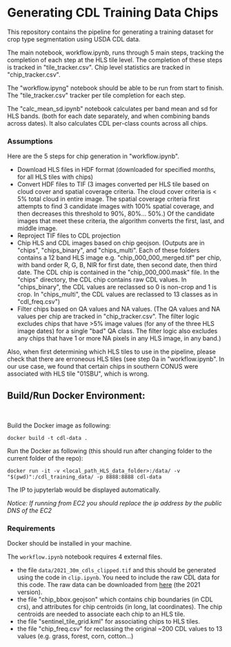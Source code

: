 # Generating CDL Training Data Chips
This repository contains the pipeline for generating a training dataset for crop type segmentation using USDA CDL data.

The main notebook, workflow.ipynb, runs through 5 main steps, tracking the completion of each step at the HLS tile level. The completion of these steps is tracked in "tile_tracker.csv". Chip level statistics are tracked in "chip_tracker.csv".

The "workflow.ipyng" notebook should be able to be run from start to finish. The "tile_tracker.csv" tracker per tile completion for each step. 

The "calc_mean_sd.ipynb" notebook calculates per band mean and sd for HLS bands. (both for each date separately, and when combining bands across dates). It also calculates CDL per-class counts across all chips. 

### Assumptions

Here are the 5 steps for chip generation in "workflow.ipynb".
- Download HLS files in HDF format (downloaded for specified months, for all HLS tiles with chips)
- Convert HDF files to TIF (3 images converted per HLS tile based on cloud cover and spatial coverage criteria. The cloud cover criteria is < 5% total cloud in entire image. The spatial coverage criteria first attempts to find 3 candidate images with 100% spatial coverage, and then decreases this threshold to 90%, 80%... 50%.) Of the candidate images that meet these criteria, the algorithm converts the first, last, and middle image.
- Reproject TIF files to CDL projection
- Chip HLS and CDL images based on chip geojson. (Outputs are in "chips", "chips_binary", and "chips_multi". Each of these folders contains a 12 band HLS image e.g. "chip_000_000_merged.tif" per chip, with band order R, G, B, NIR for first date, then second date, then third date. The CDL chip is contained in the "chip_000_000.mask" file. In the "chips" directory, the CDL chip contains raw CDL values. In "chips_binary", the CDL values are reclassed so 0 is non-crop and 1 is crop. In "chips_multi", the CDL values are reclassed to 13 classes as in "cdl_freq.csv")
- Filter chips based on QA values and NA values. (The QA values and NA values per chip are tracked in "chip_tracker.csv". The filter logic excludes chips that have >5% image values (for any of the three HLS image dates) for a single "bad" QA class. The filter logic also excludes any chips that have 1 or more NA pixels in any HLS image, in any band.)

Also, when first determining which HLS tiles to use in the pipeline, please check that there are erroneous HLS tiles (see step 0a in "workflow.ipynb". In our use case, we found that certain chips in southern CONUS were associated with HLS tile "01SBU", which is wrong.


## Build/Run Docker Environment:
<br />

Build the Docker image as following:
```
docker build -t cdl-data .
```

Run the Docker as following (this should run after changing folder to the current folder of the repo):
```
docker run -it -v <local_path_HLS_data_folder>:/data/ -v "$(pwd)":/cdl_training_data/ -p 8888:8888 cdl-data
```
The IP to jupyterlab would be displayed automatically.

*Notice: If running from EC2 you should replace the ip address by the public DNS of the EC2*
<br />

### Requirements

Docker should be installed in your machine. 

The `workflow.ipynb` notebook requires 4 external files.
- the file `data/2021_30m_cdls_clipped.tif` and this should be generated using the code in `clip.ipynb`. You need to include the raw CDL data for this code. The raw data can be downloaded from [here](https://www.nass.usda.gov/Research_and_Science/Cropland/Release) (the 2021 version).
- the file "chip_bbox.geojson" which contains chip boundaries (in CDL crs), and attributes for chip centroids (in long, lat coordinates). The chip centroids are needed to associate each chip to an HLS tile.
- the file "sentinel_tile_grid.kml" for associating chips to HLS tiles.
- the file "chip_freq.csv" for reclassing the original ~200 CDL values to 13 values (e.g. grass, forest, corn, cotton...)


